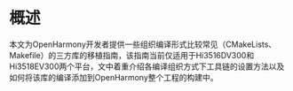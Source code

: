 # 概述


本文为OpenHarmony开发者提供一些组织编译形式比较常见（CMakeLists、Makefile）的三方库的移植指南，该指南当前仅适用于Hi3516DV300和Hi3518EV300两个平台，文中着重介绍各编译组织方式下工具链的设置方法以及如何将该库的编译添加到OpenHarmony整个工程的构建中。

